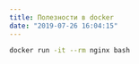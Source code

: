 ```yaml
---
title: Полезности в docker
date: "2019-07-26 16:04:15"
---
```


```bash
docker run -it --rm nginx bash
```

<!--
host.docker.internal
-->

<!--
Получить свой айпи адрес

```bash
ifconfig | grep 'inet 192\.' | awk '{ print $2 }'
```
-->
